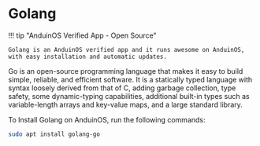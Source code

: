 # Golang

!!! tip "AnduinOS Verified App - Open Source"

    Golang is an AnduinOS verified app and it runs awesome on AnduinOS, with easy installation and automatic updates.

Go is an open-source programming language that makes it easy to build simple, reliable, and efficient software. It is a statically typed language with syntax loosely derived from that of C, adding garbage collection, type safety, some dynamic-typing capabilities, additional built-in types such as variable-length arrays and key-value maps, and a large standard library.

To Install Golang on AnduinOS, run the following commands:

```bash
sudo apt install golang-go
```
